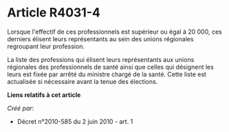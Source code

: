 # Article R4031-4

Lorsque l'effectif de ces professionnels est supérieur ou égal à 20 000, ces derniers élisent leurs représentants au sein des
unions régionales regroupant leur profession. 

La liste des professions qui élisent leurs représentants aux unions régionales des professionnels de santé ainsi que celles
qui désignent les leurs est fixée par arrêté du ministre chargé de la santé. Cette liste est actualisée si nécessaire avant
la tenue des élections.

**Liens relatifs à cet article**

_Créé par_:

  - Décret n°2010-585 du 2 juin 2010 - art. 1
